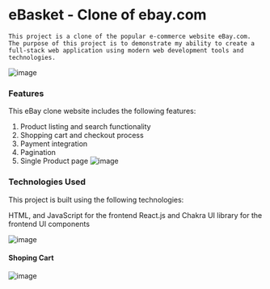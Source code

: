 # eBasket - Clone of ebay.com

``This project is a clone of the popular e-commerce website eBay.com. The purpose of this project is to demonstrate my ability to create a full-stack web application using modern web development tools and technologies.``

![image](https://user-images.githubusercontent.com/112793743/221488574-fc59b18e-e9e4-4a3f-826a-d6147735cbaa.png)

### Features
This eBay clone website includes the following features:

1. Product listing and search functionality
2. Shopping cart and checkout process
3. Payment integration
4. Pagination
5. Single Product page
![image](https://user-images.githubusercontent.com/112793743/221489656-5e710ee0-e2f4-4b61-91a0-5c20bbee5f03.png)

### Technologies Used
This project is built using the following technologies:

HTML, and JavaScript for the frontend
React.js and Chakra UI library for the frontend UI components

![image](https://user-images.githubusercontent.com/112793743/221490434-49a61a07-fa62-4f4e-b3b0-3cdd8c936592.png)

#### Shoping Cart 
![image](https://user-images.githubusercontent.com/112793743/221490653-3dcf3220-3ae3-4732-b1f5-f688539c9a92.png)








